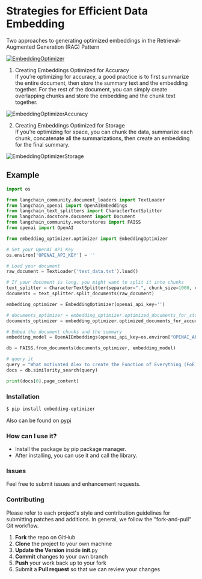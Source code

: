 # Strategies for Efficient Data Embedding
Two approaches to generating optimized embeddings in the Retrieval-Augmented Generation (RAG) Pattern

[![EmbeddingOptimizer](https://raw.github.com/taherfattahi/embedding-optimizer/master/images/RAG-pattern.webp)](https://pypi.org/project/embedding-optimizer/)

1) Creating Embeddings Optimized for Accuracy <br />
  If you’re optimizing for accuracy, a good practice is to first summarize the entire document, then store the summary text and the embedding together. For the rest of the document, you can simply create overlapping chunks and store the embedding and the chunk text together.

![EmbeddingOptimizerAccuracy](https://raw.github.com/taherfattahi/embedding-optimizer/master/images/optimize-accuracy.webp
)

2) Creating Embeddings Optimized for Storage <br />
  If you’re optimizing for space, you can chunk the data, summarize each chunk, concatenate all the summarizations, then create an embedding for the final summary.

![EmbeddingOptimizerStorage](https://raw.github.com/taherfattahi/embedding-optimizer/master/images/optimize-storage.webp
)


## Example
```python
import os

from langchain_community.document_loaders import TextLoader
from langchain_openai import OpenAIEmbeddings
from langchain_text_splitters import CharacterTextSplitter
from langchain.docstore.document import Document
from langchain_community.vectorstores import FAISS
from openai import OpenAI

from embedding_optimizer.optimizer import EmbeddingOptimizer

# Set your OpenAI API Key
os.environ['OPENAI_API_KEY'] = ''

# Load your document
raw_document = TextLoader('test_data.txt').load()

# If your document is long, you might want to split it into chunks
text_splitter = CharacterTextSplitter(separator=".", chunk_size=1000, chunk_overlap=0)
documents = text_splitter.split_documents(raw_document)

embedding_optimizer = EmbeddingOptimizer(openai_api_key='')

# documents_optimizer = embedding_optimizer.optimized_documents_for_storage(raw_document[0].page_content, documents)
documents_optimizer = embedding_optimizer.optimized_documents_for_accuracy(raw_document[0].page_content, documents)

# Embed the document chunks and the summary
embedding_model = OpenAIEmbeddings(openai_api_key=os.environ["OPENAI_API_KEY"])

db = FAISS.from_documents(documents_optimizer, embedding_model)

# query it
query = "What motivated Alex to create the Function of Everything (FoE)?"
docs = db.similarity_search(query)

print(docs[0].page_content)

```
### Installation

```sh
$ pip install embedding-optimizer
```
Also can be found on [pypi](https://pypi.org/project/embedding-optimizer)

### How can I use it?
  - Install the package by pip package manager.
  - After installing, you can use it and call the library.

### Issues
Feel free to submit issues and enhancement requests.

### Contributing
Please refer to each project's style and contribution guidelines for submitting patches and additions. In general, we follow the "fork-and-pull" Git workflow.

 1. **Fork** the repo on GitHub
 2. **Clone** the project to your own machine
 3. **Update the Version** inside __init__.py
 4. **Commit** changes to your own branch
 5. **Push** your work back up to your fork
 6. Submit a **Pull request** so that we can review your changes